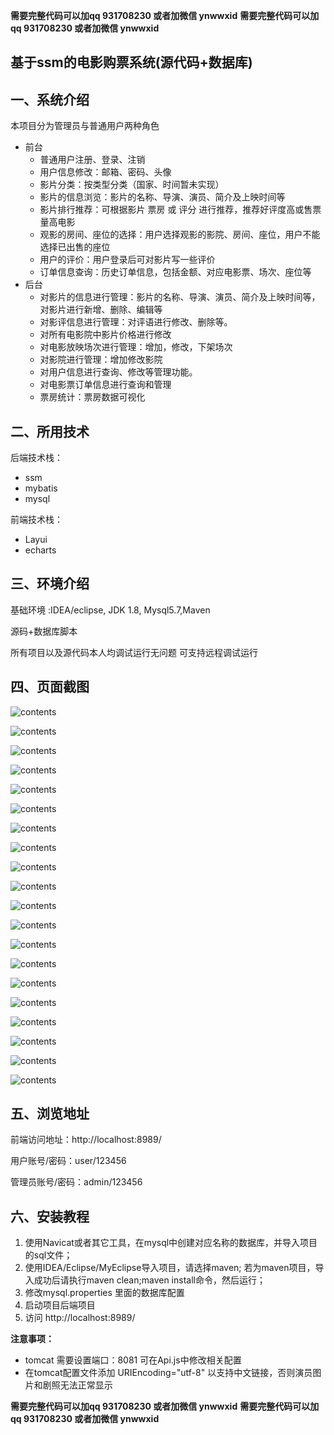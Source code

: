 **需要完整代码可以加qq  931708230 或者加微信 ynwwxid**
**需要完整代码可以加qq  931708230 或者加微信 ynwwxid**


## 基于ssm的电影购票系统(源代码+数据库)

## 一、系统介绍
本项目分为管理员与普通用户两种角色

- 前台
    - 普通用户注册、登录、注销
    - 用户信息修改：邮箱、密码、头像
    - 影片分类：按类型分类（国家、时间暂未实现）
    - 影片的信息浏览：影片的名称、导演、演员、简介及上映时间等
    - 影片排行推荐：可根据影片 票房 或 评分 进行推荐，推荐好评度高或售票量高电影
    - 观影的房间、座位的选择：用户选择观影的影院、房间、座位，用户不能选择已出售的座位
    - 用户的评价：用户登录后可对影片写一些评价
    - 订单信息查询：历史订单信息，包括金额、对应电影票、场次、座位等
- 后台
    - 对影片的信息进行管理：影片的名称、导演、演员、简介及上映时间等，对影片进行新增、删除、编辑等
    - 对影评信息进行管理：对评语进行修改、删除等。
    - 对所有电影院中影片价格进行修改
    - 对电影放映场次进行管理：增加，修改，下架场次
    - 对影院进行管理：增加修改影院
    - 对用户信息进行查询、修改等管理功能。
    - 对电影票订单信息进行查询和管理
    - 票房统计：票房数据可视化

## 二、所用技术

后端技术栈：

- ssm
- mybatis
- mysql

前端技术栈：

- Layui
- echarts


## 三、环境介绍

基础环境 :IDEA/eclipse, JDK 1.8, Mysql5.7,Maven

源码+数据库脚本

所有项目以及源代码本人均调试运行无问题 可支持远程调试运行

## 四、页面截图

![contents](./picture/picture1.png)

![contents](./picture/picture2.png)

![contents](./picture/picture3.png)

![contents](./picture/picture4.png)

![contents](./picture/picture5.png)

![contents](./picture/picture6.png)

![contents](./picture/picture7.png)

![contents](./picture/picture8.png)

![contents](./picture/picture9.png)

![contents](./picture/picture10.png)

![contents](./picture/picture11.png)

![contents](./picture/picture12.png)

![contents](./picture/picture13.png)

![contents](./picture/picture14.png)

![contents](./picture/picture15.png)

![contents](./picture/picture16.png)

![contents](./picture/picture17.png)

![contents](./picture/picture18.png)

![contents](./picture/picture19.png)

![contents](./picture/picture20.png)


## 五、浏览地址

前端访问地址：http://localhost:8989/

用户账号/密码：user/123456

管理员账号/密码：admin/123456  

## 六、安装教程

1. 使用Navicat或者其它工具，在mysql中创建对应名称的数据库，并导入项目的sql文件；
2. 使用IDEA/Eclipse/MyEclipse导入项目，请选择maven; 若为maven项目，导入成功后请执行maven clean;maven install命令，然后运行；
3. 修改mysql.properties 里面的数据库配置
4. 启动项目后端项目 
5. 访问  http://localhost:8989/

**注意事项：**
- tomcat 需要设置端口：8081 可在Api.js中修改相关配置
- 在tomcat配置文件添加 URIEncoding="utf-8" 以支持中文链接，否则演员图片和剧照无法正常显示

**需要完整代码可以加qq  931708230 或者加微信 ynwwxid**
**需要完整代码可以加qq  931708230 或者加微信  ynwwxid**






